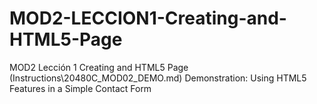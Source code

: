 # MOD2-LECCION1-Creating-and-HTML5-Page
MOD2 Lección 1 Creating and HTML5 Page  (Instructions\20480C_MOD02_DEMO.md) Demonstration: Using HTML5 Features in a Simple Contact Form
